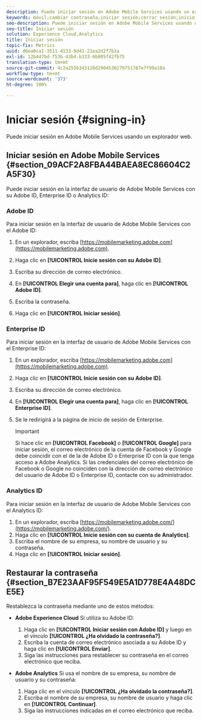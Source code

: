 ```yaml
---
description: Puede iniciar sesión en Adobe Mobile Services usando un explorador web.
keywords: móvil;cambiar contraseña;iniciar sesión;cerrar sesión;inicio de sesión;cierre de sesión
seo-description: Puede iniciar sesión en Adobe Mobile Services usando un explorador web.
seo-title: Iniciar sesión
solution: Experience Cloud,Analytics
title: Iniciar sesión
topic-fix: Metrics
uuid: d6ea0ca1-3511-4133-9d41-21ea2d2f7b3a
exl-id: 12b447bd-f53b-43b4-b333-6b805f42fb75
translation-type: tm+mt
source-git-commit: 4c2a255b343128d2904530279751767e7f99a10a
workflow-type: tm+mt
source-wordcount: '373'
ht-degree: 100%

---
```


# Iniciar sesión {#signing-in}

Puede iniciar sesión en Adobe Mobile Services usando un explorador web.

## Iniciar sesión en Adobe Mobile Services {#section_09ACF2A8FBA44BAEA8EC86604C2A5F30}

Puede iniciar sesión en la interfaz de usuario de Adobe Mobile Services con su Adobe ID, Enterprise ID o Analytics ID:

### Adobe ID

Para iniciar sesión en la interfaz de usuario de Adobe Mobile Services con el Adobe ID:

1. En un explorador, escriba [https://mobilemarketing.adobe.com](https://mobilemarketing.adobe.com).
1. Haga clic en **[!UICONTROL Inicie sesión con su Adobe ID]**.
1. Escriba su dirección de correo electrónico.
1. En **[!UICONTROL Elegir una cuenta para]**, haga clic en **[!UICONTROL Adobe ID]**.

1. Escriba la contraseña.
1. Haga clic en **[!UICONTROL Iniciar sesión]**.


### Enterprise ID

Para iniciar sesión en la interfaz de usuario de Adobe Mobile Services con el Enterprise ID:

1. En un explorador, escriba [https://mobilemarketing.adobe.com](https://mobilemarketing.adobe.com).
1. Haga clic en **[!UICONTROL Inicie sesión con su Adobe ID]**.
1. Escriba su dirección de correo electrónico.
1. En **[!UICONTROL Elegir una cuenta para]**, haga clic en **[!UICONTROL Enterprise ID]**.

1. Se le redirigirá a la página de inicio de sesión de Enterprise.

   >[!IMPORTANT]
   >
   >Si hace clic en **[!UICONTROL Facebook]** o **[!UICONTROL Google]** para iniciar sesión, el correo electrónico de la cuenta de Facebook y Google debe coincidir con el de la de Adobe ID o Enterprise ID con la que tenga acceso a Adobe Analytics. Si las credenciales del correo electrónico de Facebook o Google no coinciden con la dirección de correo electrónico del usuario de Adobe ID o Enterprise ID, contacte con su administrador.

### Analytics ID

Para iniciar sesión en la interfaz de usuario de Adobe Mobile Services con el Analytics ID:

1. En un explorador, escriba [https://mobilemarketing.adobe.com/](https://mobilemarketing.adobe.com/).
1. Haga clic en **[!UICONTROL Inicie sesión con su cuenta de Analytics]**.
1. Escriba el nombre de su empresa, su nombre de usuario y su contraseña.
1. Haga clic en **[!UICONTROL Iniciar sesión]**.

## Restaurar la contraseña {#section_B7E23AAF95F549E5A1D778E4A48DCE5E}

Restablezca la contraseña mediante uno de estos métodos:

* **Adobe Experience Cloud** Si utiliza su Adobe ID:

   1. Haga clic en **[!UICONTROL Iniciar sesión con Adobe ID]** y luego en el vínculo **[!UICONTROL ¿Ha olvidado la contraseña?]**.
   1. Escriba la cuenta de correo electrónico asociada a su Adobe ID y haga clic en **[!UICONTROL Enviar]**.
   1. Siga las instrucciones para restablecer su contraseña en el correo electrónico que reciba.

* **Adobe Analytics** Si usa el nombre de su empresa, su nombre de usuario y su contraseña:

   1. Haga clic en el vínculo **[!UICONTROL ¿Ha olvidado la contraseña?]**.
   1. Escriba el nombre de su empresa, su nombre de usuario y haga clic en **[!UICONTROL Continuar]**.
   1. Siga las instrucciones indicadas en el correo electrónico que reciba.

